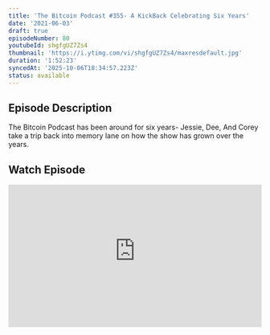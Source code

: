 ```yaml
---
title: 'The Bitcoin Podcast #355- A KickBack Celebrating Six Years'
date: '2021-06-03'
draft: true
episodeNumber: 80
youtubeId: shgfgUZ7Zs4
thumbnail: 'https://i.ytimg.com/vi/shgfgUZ7Zs4/maxresdefault.jpg'
duration: '1:52:23'
syncedAt: '2025-10-06T18:34:57.223Z'
status: available
---
```

## Episode Description

The Bitcoin Podcast has been around for six years- Jessie, Dee, And Corey take a trip back into memory lane on how the show has grown over the years.

## Watch Episode

<div style="position: relative; padding-bottom: 56.25%; height: 0; overflow: hidden;">
  <iframe
    src="https://www.youtube-nocookie.com/embed/shgfgUZ7Zs4"
    style="position: absolute; top: 0; left: 0; width: 100%; height: 100%;"
    frameborder="0"
    allow="accelerometer; autoplay; clipboard-write; encrypted-media; gyroscope; picture-in-picture"
    allowfullscreen
  ></iframe>
</div>

